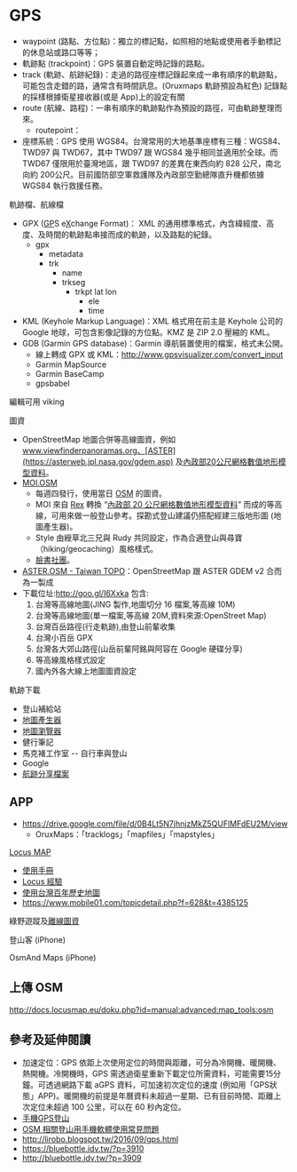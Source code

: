 # GPS
* waypoint (路點、方位點)：獨立的標記點，如照相的地點或使用者手動標記的休息站或路口等等；
* 軌跡點 (trackpoint)：GPS 裝置自動定時記錄的路點。
* track (軌跡、航跡紀錄)：走過的路徑座標記錄起來成一串有順序的軌跡點，可能包含走錯的路，通常含有時間訊息。(Oruxmaps 軌跡預設為紅色) 記錄點的採樣根據衛星接收器(或是 App)上的設定有關
* route (航線、路程)：一串有順序的軌跡點作為預設的路徑，可由軌跡整理而來。
	* routepoint：
* 座標系統：GPS 使用 WGS84。台灣常用的大地基準座標有三種：WGS84、TWD97 與 TWD67，其中 TWD97 跟 WGS84 幾乎相同並適用於全球。而 TWD67 僅限用於臺灣地區，跟 TWD97 的差異在東西向約 828 公尺，南北向約 200公尺。目前國防部空軍救護隊及內政部空勤總隊直升機都依據 WGS84 執行救援任務。

軌跡檔、航線檔
* GPX (<u>GP</u>S e<u>X</u>change Format)： XML 的通用標準格式，內含緯經度、高度、及時間的軌跡點串接而成的軌跡，以及路點的紀錄。
	* gpx
		* metadata
		* trk
			* name
			* trkseg
				* trkpt lat lon
					* ele
					* time
* KML (Keyhole Markup Language)：XML 格式用在前主是 Keyhole 公司的 Google 地球，可包含影像記錄的方位點。KMZ 是 ZIP 2.0 壓縮的 KML。
* GDB (Garmin GPS database)：Garmin 導航裝置使用的檔案，格式未公開。
	* 線上轉成 GPX 或 KML：http://www.gpsvisualizer.com/convert_input
	* Garmin MapSource
	* Garmin BaseCamp
	* gpsbabel

編輯可用 viking

圖資
* OpenStreetMap 地圖合併等高線圖資，例如 www.viewfinderpanoramas.org、[ASTER](https://asterweb.jpl.nasa.gov/gdem.asp) 及[內政部20公尺網格數值地形模型資料](http://data.gov.tw/node/35430)。
* [MOI.OSM](https://dl.dropboxusercontent.com/u/899714/maps/taiwan_topo.html)
	* 每週四發行，使用當日 [OSM](http://openstreetmap.tw) 的圖資。
	* MOI 來自 [Rex](http://blog.nutsfactory.net) 轉換 “[內政部 20 公尺網格數值地形模型資料](http://tgos.nat.gov.tw)” 而成的等高線，可用來做一般登山參考。探勘式登山建議仍搭配經建三版地形圖 (地圖產生器)。
	* Style 由綬草北三兄與 Rudy 共同設定，作為合適登山與尋寶（hiking/geocaching）風格樣式。
	* [臉書社團](facebook.groups/taiwan.topo)。
* [ASTER.OSM - Taiwan TOPO](https://sites.google.com/site/asterosmtaiwantopo/)：OpenStreetMap 跟 ASTER GDEM v2 合而為一製成
* 下載位址:http://goo.gl/I6Xxka 包含:
	1. 台灣等高線地圖(JING 製作,地圖切分 16 檔案,等高線 10M)
	2. 台灣等高線地圖(單一檔案,等高線 20M,資料來源:OpenStreet Map)
	3. 台灣百岳路徑(行走軌跡),由登山前輩收集
	4. 台灣小百岳 GPX
	5. 台灣各大郊山路徑(山岳前輩阿銘與阿容在 Google 硬碟分享)
	6. 等高線風格樣式設定
	7. 國內外各大線上地圖圖資設定

軌跡下載
* 登山補給站
* [地圖產生器](http://map.happyman.idv.tw/twmap/login.php)
* [地圖瀏覽器](http://map.happyman.idv.tw/~happyman/twmap3/)
* 健行筆記
* 馬克褚工作室 -- 自行車與登山
* Google
* [航跡分享](https://www.facebook.com/groups/1631034120482669)[檔案](https://www.facebook.com/groups/1631034120482669/files/)

## APP
* https://drive.google.com/file/d/0B4Lt5N7jhnjzMkZ5QUFlMFdEU2M/view
	* OruxMaps：「tracklogs」「mapfiles」「mapstyles」

[Locus MAP](http://www.locusmap.eu/)
* [使用手冊](http://docs.locusmap.eu)
* [Locus 經驗](https://sites.google.com/site/asterosmtaiwantopo/locus)
* [使用台灣百年歷史地圖](http://gis.rchss.sinica.edu.tw/gps/?p=1814)
* https://www.mobile01.com/topicdetail.php?f=628&t=4385125

綠野遊蹤及[離線圖資](http://sea.tokyo.idv.tw/?p=3004)

登山客 (iPhone)

OsmAnd Maps (iPhone)

## 上傳 OSM
http://docs.locusmap.eu/doku.php?id=manual:advanced:map_tools:osm

## 參考及延伸閱讀
* 加速定位：GPS 依距上次使用定位的時間與距離，可分為冷開機、暖開機、熱開機。冷開機時，GPS 需透過衛星重新下載定位所需資料，可能需要15分鐘。可透過網路下載 aGPS 資料，可加速初次定位的速度 (例如用「GPS狀態」APP)。暖開機的前提是年曆資料未超過一星期、已有目前時間、距離上次定位未超過 100 公里，可以在 60 秒內定位。
* [手機GPS登山](https://sites.google.com/view/mobilegpshiking)
* [OSM 相關登山用手機軟體使用常見問題](https://osmtw.hackpad.com/OSM--kauuIuQ27tR)
* http://lirobo.blogspot.tw/2016/09/gps.html
* https://bluebottle.idv.tw/?p=3910
* http://bluebottle.idv.tw/?p=3909
